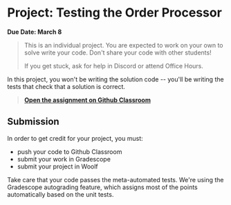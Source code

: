 # Project: Testing the Order Processor

**Due Date: March 8**
> This is an individual project. You are expected to work on your own to solve
> write your code. Don't share your code with other students!
>
> If you get stuck, ask for help in Discord or attend Office Hours.

In this project, you won't be writing the solution code -- you'll be writing the tests that check that a solution is correct.

> **[Open the assignment on Github Classroom](https://classroom.github.com/a/q17juWHy)**

## Submission

In order to get credit for your project, you must:

- push your code to Github Classroom
- submit your work in Gradescope
- submit your project in Woolf

Take care that your code passes the meta-automated tests. We're using the Gradescope autograding feature, which assigns most of the points automatically based on the unit tests.
